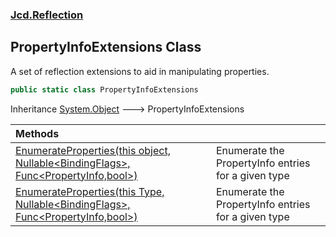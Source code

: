 ### [Jcd.Reflection](Jcd.Reflection.md 'Jcd.Reflection')

## PropertyInfoExtensions Class

A set of reflection extensions to aid in manipulating properties.

```csharp
public static class PropertyInfoExtensions
```

Inheritance [System.Object](https://docs.microsoft.com/en-us/dotnet/api/System.Object 'System.Object') &#129106; PropertyInfoExtensions

| Methods | |
| :--- | :--- |
| [EnumerateProperties(this object, Nullable&lt;BindingFlags&gt;, Func&lt;PropertyInfo,bool&gt;)](Jcd.Reflection.PropertyInfoExtensions.EnumerateProperties(thisobject,System.Nullable_System.Reflection.BindingFlags_,System.Func_System.Reflection.PropertyInfo,bool_).md 'Jcd.Reflection.PropertyInfoExtensions.EnumerateProperties(this object, System.Nullable<System.Reflection.BindingFlags>, System.Func<System.Reflection.PropertyInfo,bool>)') | Enumerate the PropertyInfo entries for a given type |
| [EnumerateProperties(this Type, Nullable&lt;BindingFlags&gt;, Func&lt;PropertyInfo,bool&gt;)](Jcd.Reflection.PropertyInfoExtensions.EnumerateProperties(thisSystem.Type,System.Nullable_System.Reflection.BindingFlags_,System.Func_System.Reflection.PropertyInfo,bool_).md 'Jcd.Reflection.PropertyInfoExtensions.EnumerateProperties(this System.Type, System.Nullable<System.Reflection.BindingFlags>, System.Func<System.Reflection.PropertyInfo,bool>)') | Enumerate the PropertyInfo entries for a given type |
